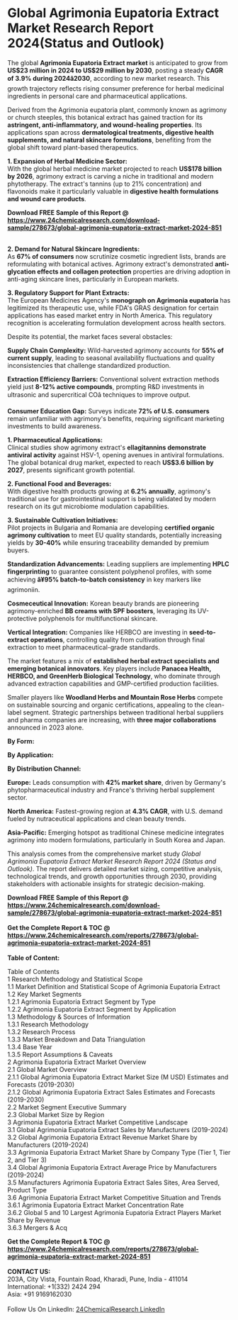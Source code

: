 <h1>Global Agrimonia Eupatoria Extract Market Research Report 2024(Status and Outlook)</h1><p>The global <strong>Agrimonia Eupatoria Extract market</strong> is anticipated to grow from <strong>US$23 million in 2024 to US$29 million by 2030</strong>, posting a steady <strong>CAGR of 3.9% during 2024â2030</strong>, according to new market research. This growth trajectory reflects rising consumer preference for herbal medicinal ingredients in personal care and pharmaceutical applications.</p><p>Derived from the Agrimonia eupatoria plant, commonly known as agrimony or church steeples, this botanical extract has gained traction for its <strong>astringent, anti-inflammatory, and wound-healing properties</strong>. Its applications span across <strong>dermatological treatments, digestive health supplements, and natural skincare formulations</strong>, benefiting from the global shift toward plant-based therapeutics.</p><p><strong>1. Expansion of Herbal Medicine Sector:</strong><br>
With the global herbal medicine market projected to reach <strong>US$178 billion by 2026</strong>, agrimony extract is carving a niche in traditional and modern phytotherapy. The extract's tannins (up to 21% concentration) and flavonoids make it particularly valuable in <strong>digestive health formulations and wound care products</strong>.</p><div><b>Download FREE Sample of this Report @ 
            <a href="https://www.24chemicalresearch.com/download-sample/278673/global-agrimonia-eupatoria-extract-market-2024-851">
            https://www.24chemicalresearch.com/download-sample/278673/global-agrimonia-eupatoria-extract-market-2024-851</a></b></div><br><p><strong>2. Demand for Natural Skincare Ingredients:</strong><br>
As <strong>67% of consumers</strong> now scrutinize cosmetic ingredient lists, brands are reformulating with botanical actives. Agrimony extract's demonstrated <strong>anti-glycation effects and collagen protection</strong> properties are driving adoption in anti-aging skincare lines, particularly in European markets.</p><p><strong>3. Regulatory Support for Plant Extracts:</strong><br>
The European Medicines Agency's <strong>monograph on Agrimonia eupatoria</strong> has legitimized its therapeutic use, while FDA's GRAS designation for certain applications has eased market entry in North America. This regulatory recognition is accelerating formulation development across health sectors.</p><p>Despite its potential, the market faces several obstacles:</p><p><strong>Supply Chain Complexity:</strong> Wild-harvested agrimony accounts for <strong>55% of current supply</strong>, leading to seasonal availability fluctuations and quality inconsistencies that challenge standardized production.</p><p><strong>Extraction Efficiency Barriers:</strong> Conventional solvent extraction methods yield just <strong>8-12% active compounds</strong>, prompting R&amp;D investments in ultrasonic and supercritical COâ techniques to improve output.</p><p><strong>Consumer Education Gap:</strong> Surveys indicate <strong>72% of U.S. consumers</strong> remain unfamiliar with agrimony's benefits, requiring significant marketing investments to build awareness.</p><p><strong>1. Pharmaceutical Applications:</strong><br>
Clinical studies show agrimony extract's <strong>ellagitannins demonstrate antiviral activity</strong> against HSV-1, opening avenues in antiviral formulations. The global botanical drug market, expected to reach <strong>US$3.6 billion by 2027</strong>, presents significant growth potential.</p><p><strong>2. Functional Food and Beverages:</strong><br>
With digestive health products growing at <strong>6.2% annually</strong>, agrimony's traditional use for gastrointestinal support is being validated by modern research on its gut microbiome modulation capabilities.</p><p><strong>3. Sustainable Cultivation Initiatives:</strong><br>
Pilot projects in Bulgaria and Romania are developing <strong>certified organic agrimony cultivation</strong> to meet EU quality standards, potentially increasing yields by <strong>30-40%</strong> while ensuring traceability demanded by premium buyers.</p><p><strong>Standardization Advancements:</strong> Leading suppliers are implementing <strong>HPLC fingerprinting</strong> to guarantee consistent polyphenol profiles, with some achieving <strong>â¥95% batch-to-batch consistency</strong> in key markers like agrimoniin.</p><p><strong>Cosmeceutical Innovation:</strong> Korean beauty brands are pioneering agrimony-enriched <strong>BB creams with SPF boosters</strong>, leveraging its UV-protective polyphenols for multifunctional skincare.</p><p><strong>Vertical Integration:</strong> Companies like HERBCO are investing in <strong>seed-to-extract operations</strong>, controlling quality from cultivation through final extraction to meet pharmaceutical-grade standards.</p><p>The market features a mix of <strong>established herbal extract specialists and emerging botanical innovators</strong>. Key players include <strong>Panacea Health, HERBCO, and GreenHerb Biological Technology</strong>, who dominate through advanced extraction capabilities and GMP-certified production facilities.</p><p>Smaller players like <strong>Woodland Herbs and Mountain Rose Herbs</strong> compete on sustainable sourcing and organic certifications, appealing to the clean-label segment. Strategic partnerships between traditional herbal suppliers and pharma companies are increasing, with <strong>three major collaborations</strong> announced in 2023 alone.</p><p><strong>By Form:</strong></p><p><strong>By Application:</strong></p><p><strong>By Distribution Channel:</strong></p><p><strong>Europe:</strong> Leads consumption with <strong>42% market share</strong>, driven by Germany's phytopharmaceutical industry and France's thriving herbal supplement sector.</p><p><strong>North America:</strong> Fastest-growing region at <strong>4.3% CAGR</strong>, with U.S. demand fueled by nutraceutical applications and clean beauty trends.</p><p><strong>Asia-Pacific:</strong> Emerging hotspot as traditional Chinese medicine integrates agrimony into modern formulations, particularly in South Korea and Japan.</p><p>This analysis comes from the comprehensive market study <em>Global Agrimonia Eupatoria Extract Market Research Report 2024 (Status and Outlook)</em>. The report delivers detailed market sizing, competitive analysis, technological trends, and growth opportunities through 2030, providing stakeholders with actionable insights for strategic decision-making.</p><div><b>Download FREE Sample of this Report @ 
            <a href="https://www.24chemicalresearch.com/download-sample/278673/global-agrimonia-eupatoria-extract-market-2024-851">
            https://www.24chemicalresearch.com/download-sample/278673/global-agrimonia-eupatoria-extract-market-2024-851</a></b></div><br><div><b>Get the Complete Report & TOC @ 
            <a href="https://www.24chemicalresearch.com/reports/278673/global-agrimonia-eupatoria-extract-market-2024-851">
            https://www.24chemicalresearch.com/reports/278673/global-agrimonia-eupatoria-extract-market-2024-851</a></b></div><br>
            <b>Table of Content:</b><p>Table of Contents<br />
1 Research Methodology and Statistical Scope<br />
1.1 Market Definition and Statistical Scope of Agrimonia Eupatoria Extract<br />
1.2 Key Market Segments<br />
1.2.1 Agrimonia Eupatoria Extract Segment by Type<br />
1.2.2 Agrimonia Eupatoria Extract Segment by Application<br />
1.3 Methodology & Sources of Information<br />
1.3.1 Research Methodology<br />
1.3.2 Research Process<br />
1.3.3 Market Breakdown and Data Triangulation<br />
1.3.4 Base Year<br />
1.3.5 Report Assumptions & Caveats<br />
2 Agrimonia Eupatoria Extract Market Overview<br />
2.1 Global Market Overview<br />
2.1.1 Global Agrimonia Eupatoria Extract Market Size (M USD) Estimates and Forecasts (2019-2030)<br />
2.1.2 Global Agrimonia Eupatoria Extract Sales Estimates and Forecasts (2019-2030)<br />
2.2 Market Segment Executive Summary<br />
2.3 Global Market Size by Region<br />
3 Agrimonia Eupatoria Extract Market Competitive Landscape<br />
3.1 Global Agrimonia Eupatoria Extract Sales by Manufacturers (2019-2024)<br />
3.2 Global Agrimonia Eupatoria Extract Revenue Market Share by Manufacturers (2019-2024)<br />
3.3 Agrimonia Eupatoria Extract Market Share by Company Type (Tier 1, Tier 2, and Tier 3)<br />
3.4 Global Agrimonia Eupatoria Extract Average Price by Manufacturers (2019-2024)<br />
3.5 Manufacturers Agrimonia Eupatoria Extract Sales Sites, Area Served, Product Type<br />
3.6 Agrimonia Eupatoria Extract Market Competitive Situation and Trends<br />
3.6.1 Agrimonia Eupatoria Extract Market Concentration Rate<br />
3.6.2 Global 5 and 10 Largest Agrimonia Eupatoria Extract Players Market Share by Revenue<br />
3.6.3 Mergers & Acq</p><div><b>Get the Complete Report & TOC @ 
            <a href="https://www.24chemicalresearch.com/reports/278673/global-agrimonia-eupatoria-extract-market-2024-851">
            https://www.24chemicalresearch.com/reports/278673/global-agrimonia-eupatoria-extract-market-2024-851</a></b></div><br><b>CONTACT US:</b><br>
            203A, City Vista, Fountain Road, Kharadi, Pune, India - 411014<br>
            International: +1(332) 2424 294<br>
            Asia: +91 9169162030 <br><br>
            Follow Us On LinkedIn: <a href="https://www.linkedin.com/company/24chemicalresearch/">24ChemicalResearch LinkedIn</a>